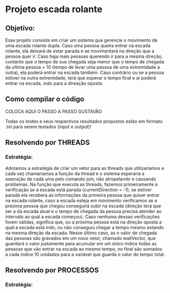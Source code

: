 # Projeto escada rolante

## Objetivo:

Esse projeto consiste em criar um sistema que gerencie o movimento de uma escada rolante dupla. Caso uma pessoa queira entrar na escada rolante, ela deixará de estar parada e se movimentará na direção que a pessoa quer ir. Caso haja mais pessoas querendo ir para a mesma direção, contanto que o tempo de sua chegada seja menor que o tempo de chegada da ultima pessoa + 10 (tempo de levar uma pessoa de uma extremidade a outra), ela poderá entrar na escada também. Caso contrário ou se a pessoa estiver na outra extremidade, terá que esperar o tempo final e ai poderá entrar na escada, indo para a direação oposta.

## Como compilar o código

COLOCA AQUI O PASSO A PASSO GUSTAVÃO

Todas os testes e seus respectivos resultados propostos estão em formato .txt para serem testados (input e output)!

## Resolvendo por THREADS

### Estratégia: 
 Adotamos a estratégia de criar um vetor para as threads que utilizariamos e cada vez chamariamos a função da thread e o sistema esperaria a execução de cada uma pelo comando join, não atropelando e causando problemas. Na função que executa as threads, fazemos primeiramente a verificação se a escada está parada (currentDirection = -1), se estiver parada ela recebera as informações da primeira pessoa que quiser entrar na escada rolante, caso a escada esteja em movimento verificamos se a próxima pessoa que chegou conseguirá subir na escada (direção terá que ser a da escada atual e o tempo de chegada da pessoa precisa atender ao intervalo ao qual a escada começou). Caso nenhuma dessas verificações forem válidas, significa que, ou a próxima pessoa está na direção oposta a qual a escada está indo, ou não conseguiu chegar a tempo mesmo estando na mesma direção da escada. Nesse último caso, as o valor de chegada das pessoas são gravados em um novo vetor, chamado waitVector, que guardará o valor justamente para acumular em um único índice todas as pessoas que vão entrar na escada ao mesmo tempo, no final são somados a cada indice 10 unidades para a variável que guarda o valor do tempo total.

## Resolvendo por PROCESSOS

### Estratégia: 
